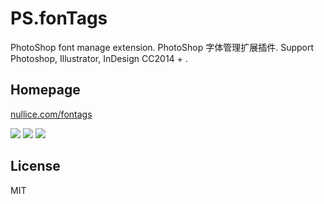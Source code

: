 # PS.fonTags
PhotoShop font manage extension.  PhotoShop 字体管理扩展插件.
Support Photoshop, Illustrator, InDesign CC2014 + .

## Homepage
[nullice.com/fontags](nullice.com/fontags)

![](http://7d9pbx.com1.z0.glb.clouddn.com/fontags_pick_tag.gif)
![](http://7d9pbx.com1.z0.glb.clouddn.com/fontags_%E5%AD%97%E4%BD%93%E9%A2%84%E8%A7%88.gif)
![](http://7d9pbx.com1.z0.glb.clouddn.com/fontags_%E5%AD%97%E4%BD%93%E6%90%9C%E7%B4%A2.gif)


## License
MIT
